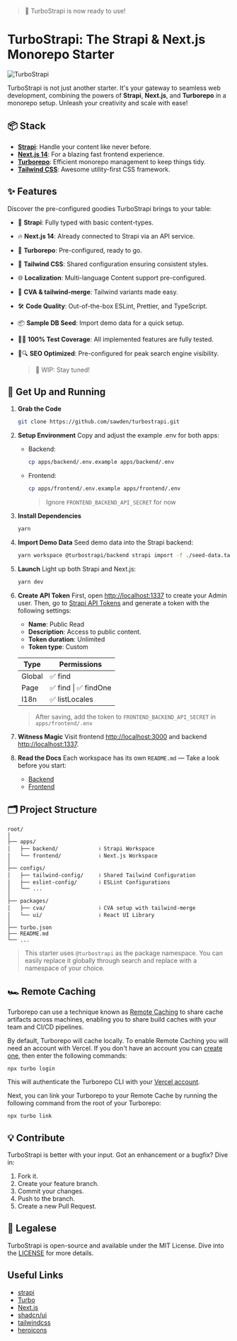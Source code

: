 > :partying_face: TurboStrapi is now ready to use!

# TurboStrapi: The Strapi & Next.js Monorepo Starter

![TurboStrapi](https://github-production-user-asset-6210df.s3.amazonaws.com/36924392/277128068-6fc3f7df-0e57-45be-bf3c-90b2c0f6e646.gif)

TurboStrapi is not just another starter. It's your gateway to seamless web development, combining the powers of **Strapi**, **Next.js**, and **Turborepo** in a monorepo setup. Unleash your creativity and scale with ease!

## 📦 Stack

- **[Strapi](https://strapi.io/)**: Handle your content like never before.
- **[Next.js 14](https://nextjs.org/)**: For a blazing fast frontend experience.
- **[Turborepo](https://turbo.build/repo)**: Efficient monorepo management to keep things tidy.
- **[Tailwind CSS](https://tailwindcss.com/)**: Awesome utility-first CSS framework.

## ✨ Features

Discover the pre-configured goodies TurboStrapi brings to your table:

- 🧩 **Strapi**: Fully typed with basic content-types.
- 🔥 **Next.js 14**: Already connected to Strapi via an API service.
- 💼 **Turborepo**: Pre-configured, ready to go.
- 🎨 **Tailwind CSS**: Shared configuration ensuring consistent styles.
- 🌐 **Localization**: Multi-language Content support pre-configured.
- 🎡 **CVA & tailwind-merge**: Tailwind variants made easy.
- 🛠️ **Code Quality**: Out-of-the-box ESLint, Prettier, and TypeScript.
- 📦 **Sample DB Seed**: Import demo data for a quick setup.
- 🚧🧪 **100% Test Coverage**: All implemented features are fully tested.
- 🚧🔍 **SEO Optimized**: Pre-configured for peak search engine visibility.

  > 🚧 WIP: Stay tuned!

## 🚀 Get Up and Running

1. **Grab the Code**

   ```bash
   git clone https://github.com/sawden/turbostrapi.git
   ```

2. **Setup Environment**
   Copy and adjust the example .env for both apps:

   - Backend:

     ```bash
     cp apps/backend/.env.example apps/backend/.env
     ```

   - Frontend:

     ```bash
     cp apps/frontend/.env.example apps/frontend/.env
     ```

     > Ignore `FRONTEND_BACKEND_API_SECRET` for now

3. **Install Dependencies**

   ```bash
   yarn
   ```

4. **Import Demo Data**
   Seed demo data into the Strapi backend:

   ```bash
   yarn workspace @turbostrapi/backend strapi import -f ./seed-data.tar.gz
   ```

5. **Launch**
   Light up both Strapi and Next.js:

   ```bash
   yarn dev
   ```

6. **Create API Token**
   First, open [http://localhost:1337](http://localhost:1337/admin) to create your Admin user. Then, go to [Strapi API Tokens](http://localhost:1337/admin/settings/api-tokens/create) and generate a token with the following settings:

   - **Name**: Public Read
   - **Description**: Access to public content.
   - **Token duration**: Unlimited
   - **Token type**: Custom

   | Type   | Permissions           |
   | ------ | --------------------- |
   | Global | ✅ find               |
   | Page   | ✅ find \| ✅ findOne |
   | I18n   | ✅ listLocales        |

   > After saving, add the token to `FRONTEND_BACKEND_API_SECRET` in `apps/frontend/.env`

7. **Witness Magic**
   Visit frontend [http://localhost:3000](http://localhost:3000) and backend [http://localhost:1337](http://localhost:1337/admin).

8. **Read the Docs**
   Each workspace has its own `README.md` — Take a look before you start:

   - [Backend](apps/backend/README.md)
   - [Frontend](apps/frontend/README.md)

## 🗂️ Project Structure

```
root/
│
├── apps/
│   ├── backend/             ℹ️ Strapi Workspace
│   └── frontend/            ℹ️ Next.js Workspace
│
├── configs/
│   ├── tailwind-config/     ℹ️ Shared Tailwind Configuration
│   ├── eslint-config/       ℹ️ ESLint Configurations
│   └── ...
│
├── packages/
│   ├── cva/                 ℹ️ CVA setup with tailwind-merge
│   └── ui/                  ℹ️ React UI Library
│
├── turbo.json
├── README.md
└── ...
```

> This starter uses `@turbostrapi` as the package namespace. You can easily replace it globally through search and replace with a namespace of your choice.

## 🏎️ Remote Caching

Turborepo can use a technique known as [Remote Caching](https://turbo.build/repo/docs/core-concepts/remote-caching) to share cache artifacts across machines, enabling you to share build caches with your team and CI/CD pipelines.

By default, Turborepo will cache locally. To enable Remote Caching you will need an account with Vercel. If you don't have an account you can [create one](https://vercel.com/signup), then enter the following commands:

```
npx turbo login
```

This will authenticate the Turborepo CLI with your [Vercel account](https://vercel.com/docs/concepts/personal-accounts/overview).

Next, you can link your Turborepo to your Remote Cache by running the following command from the root of your Turborepo:

```
npx turbo link
```

## 💡 Contribute

TurboStrapi is better with your input. Got an enhancement or a bugfix? Dive in:

1. Fork it.
2. Create your feature branch.
3. Commit your changes.
4. Push to the branch.
5. Create a new Pull Request.

## 📄 Legalese

TurboStrapi is open-source and available under the MIT License. Dive into the [LICENSE](./LICENSE) for more details.

## Useful Links

- [strapi](https://github.com/strapi/strapi)
- [Turbo](https://github.com/vercel/turbo)
- [Next.js](https://github.com/vercel/next.js)
- [shadcn/ui](https://github.com/shadcn-ui/ui)
- [tailwindcss](https://github.com/tailwindlabs/tailwindcss)
- [heroicons](https://github.com/tailwindlabs/heroicons)
